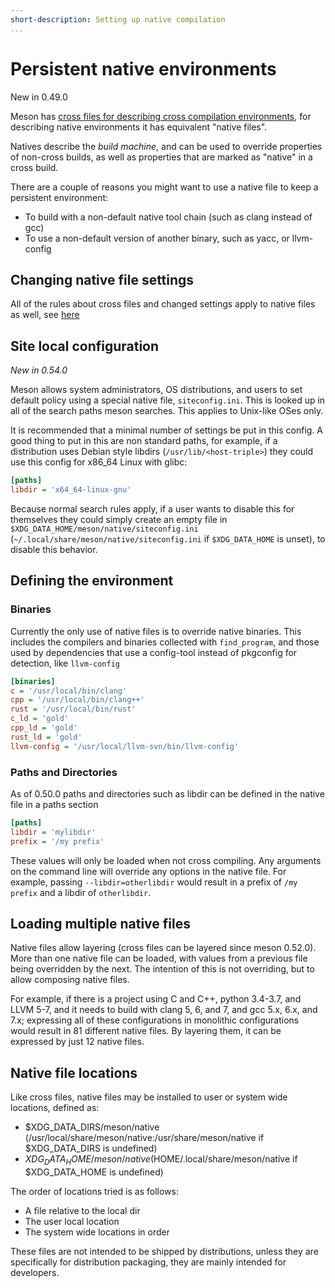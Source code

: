 ```yaml
---
short-description: Setting up native compilation
...
```


# Persistent native environments

New in 0.49.0

Meson has [cross files for describing cross compilation environments](Cross-compilation.md),
for describing native environments it has equivalent "native files".

Natives describe the *build machine*, and can be used to override properties of
non-cross builds, as well as properties that are marked as "native" in a cross
build.

There are a couple of reasons you might want to use a native file to keep a
persistent environment:

* To build with a non-default native tool chain (such as clang instead of gcc)
* To use a non-default version of another binary, such as yacc, or llvm-config


## Changing native file settings

All of the rules about cross files and changed settings apply to native files
as well, see [here](Cross-compilation.md#changing-cross-file-settings)

## Site local configuration

*New in 0.54.0*

Meson allows system administrators, OS distributions, and users to set
default policy using a special native file, `siteconfig.ini`. This is looked
up in all of the search paths meson searches. This applies to Unix-like OSes
only.

It is recommended that a minimal number of settings be put in this config. A
good thing to put in this are non standard paths, for example, if a
distribution uses Debian style libdirs (`/usr/lib/<host-triple>`) they could
use this config for x86_64 Linux with glibc:

```ini
[paths]
libdir = 'x64_64-linux-gnu'
```

Because normal search rules apply, if a user wants to disable this for
themselves they could simply create an empty file in
`$XDG_DATA_HOME/meson/native/siteconfig.ini`
(`~/.local/share/meson/native/siteconfig.ini` if `$XDG_DATA_HOME` is unset),
to disable this behavior.

## Defining the environment

### Binaries

Currently the only use of native files is to override native binaries. This
includes the compilers and binaries collected with `find_program`, and those
used by dependencies that use a config-tool instead of pkgconfig for detection,
like `llvm-config`

```ini
[binaries]
c = '/usr/local/bin/clang'
cpp = '/usr/local/bin/clang++'
rust = '/usr/local/bin/rust'
c_ld = 'gold'
cpp_ld = 'gold'
rust_ld = 'gold'
llvm-config = '/usr/local/llvm-svn/bin/llvm-config'
```

### Paths and Directories

As of 0.50.0 paths and directories such as libdir can be defined in the native
file in a paths section

```ini
[paths]
libdir = 'mylibdir'
prefix = '/my prefix'
```

These values will only be loaded when not cross compiling. Any arguments on the
command line will override any options in the native file. For example, passing
`--libdir=otherlibdir` would result in a prefix of `/my prefix` and a libdir of
`otherlibdir`.


## Loading multiple native files

Native files allow layering (cross files can be layered since meson 0.52.0).
More than one native file can be loaded, with values from a previous file being
overridden by the next. The intention of this is not overriding, but to allow
composing native files.

For example, if there is a project using C and C++, python 3.4-3.7, and LLVM
5-7, and it needs to build with clang 5, 6, and 7, and gcc 5.x, 6.x, and 7.x;
expressing all of these configurations in monolithic configurations would
result in 81 different native files. By layering them, it can be expressed by
just 12 native files.


## Native file locations

Like cross files, native files may be installed to user or system wide
locations, defined as:
  - $XDG_DATA_DIRS/meson/native
    (/usr/local/share/meson/native:/usr/share/meson/native if $XDG_DATA_DIRS is
    undefined)
  - $XDG_DATA_HOME/meson/native ($HOME/.local/share/meson/native if
    $XDG_DATA_HOME is undefined)

The order of locations tried is as follows:
 - A file relative to the local dir
 - The user local location
 - The system wide locations in order

These files are not intended to be shipped by distributions, unless they are
specifically for distribution packaging, they are mainly intended for
developers.
